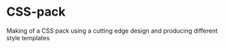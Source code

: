 # CSS-pack
Making of a CSS pack using a cutting edge design and producing different style templates 
